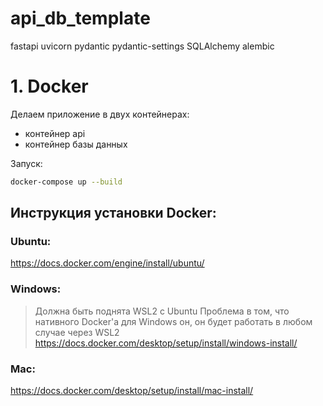 # api_db_template

fastapi
uvicorn
pydantic
pydantic-settings
SQLAlchemy
alembic

# 1. Docker

Делаем приложение в двух контейнерах:
- контейнер api
- контейнер базы данных

Запуск:
```bash
docker-compose up --build
```

## Инструкция установки Docker:
### **Ubuntu**:

https://docs.docker.com/engine/install/ubuntu/

### **Windows**:

> Должна быть поднята WSL2 с Ubuntu
> Проблема в том, что нативного Docker'a для Windows он, он будет работать в любом случае через WSL2
https://docs.docker.com/desktop/setup/install/windows-install/

### **Mac**:

https://docs.docker.com/desktop/setup/install/mac-install/
